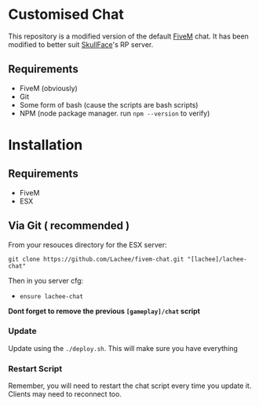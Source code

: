 # Customised Chat
This repository is a modified version of the default [FiveM](https://github.com/citizenfx/cfx-server-data) chat. 
It has been modified to better suit [SkullFace](https://www.twitch.tv/skullhasface)'s RP server.

## Requirements

- FiveM (obviously)
- Git 
- Some form of bash (cause the scripts are bash scripts)
- NPM (node package manager. run `npm --version` to verify)

# Installation
## Requirements
- FiveM
- ESX

## Via Git ( recommended )
From your resouces directory for the ESX server:
```
git clone https://github.com/Lachee/fivem-chat.git "[lachee]/lachee-chat"
```

Then in you server cfg:
- `ensure lachee-chat`

**Dont forget to remove the previous `[gameplay]/chat` script**

### Update
Update using the `./deploy.sh`.  This will make sure you have everything

### Restart Script
Remember, you will need to restart the chat script every time you update it. 
Clients may need to reconnect too.
